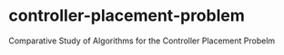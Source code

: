 # controller-placement-problem
Comparative Study of Algorithms for the Controller Placement Probelm
